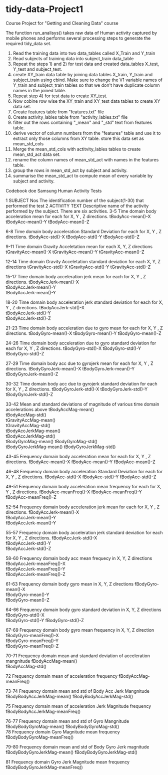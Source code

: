 # tidy-data-Project1
Course Project for "Getting and Cleaning Data" course

The function run_analisys() takes raw data of Human activity captured by mobile phones and performs several processing steps to generate the required tidy_data set.

1) Read the training data into two data_tables called X_Train and Y_train
2) Read subjects of training data into subject_train data_table
3) Repeat the steps 1) and 2) for test data and created data_tables X_test, Y_test and subject_test.
4) create XY_train data table by joining data tables X_train, Y_train and subject_train using cbind. Make sure to change the V1 variable names of Y_train and subject_train tables so that we don't have duplicate column names in the joined table.
5) Repeat step 4) for test data to create XY_test.
6) Now cobine row wise the XY_train and XY_test data tables to create XY data set.
7) Create features table from "features.txt" file
8) Create activity_lables table from "activity_lables.txt" file
9) filter out the rows containing "_mean" and "_std" text from features table.
10) derive vector of column numbers from the "features" table and use it to extract only those columns from XY table. store this data set as mean_std_cols
11) Merge the mean_std_cols with actitvity_lables tables to create mean_std_act data set.
12) rename the column names of mean_std_act with names in the features table.
13) group the rows in mean_std_act by subject and activity.
14) summarise the mean_std_act to compute mean of every variable by subject and activity.


Codebook doe Samsung Human Activity Tests

1 SUBJECT  Nos    The identification number of the subject(1-30) that performed the test
2 ACTIVITY TEXT   Descriptive name of the activity performed by the subject. There are six activities.
3-5 Time domain body acceleration mean for each for X, Y , Z directions.
    tBodyAcc-mean()-X
    tBodyAcc-mean()-Y
    tBodyAcc-mean()-Z

6-8 Time domain body acceleration Standard Deviation for each for X, Y , Z directions.
    tBodyAcc-std()-X
    tBodyAcc-std()-Y
    tBodyAcc-std()-Z

9-11 Time domain Gravity Acceletation mean for each X, Y, Z directions
    tGravityAcc-mean()-X
    tGravityAcc-mean()-Y
    tGravityAcc-mean()-Z

12-14 Time domain Gravity Acceletation standard deviation for each X, Y, Z directions
    tGravityAcc-std()-X
    tGravityAcc-std()-Y
    tGravityAcc-std()-Z

15-17 Time domain body acceleration jerk mean for each for X, Y , Z directions.
    tBodyAccJerk-mean()-X	
    tBodyAccJerk-mean()-Y	
    tBodyAccJerk-mean()-Y

18-20 Time domain body acceleration jerk standard deviation for each for X, Y , Z directions.
    tBodyAccJerk-std()-X	
    tBodyAccJerk-std()-Y	
    tBodyAccJerk-std()-Z

21-23 Time domain body acceleration due to gyro mean for each for X, Y , Z directions.
    tBodyGyro-mean()-X
    tBodyGyro-mean()-Y
    tBodyGyro-mean()-Z

24-26 Time domain body acceleration due to gyro standard deviation for each for X, Y , Z directions.
    tBodyGyro-std()-X
    tBodyGyro-std()-Y
    tBodyGyro-std()-Z

27-29 Time domain body acc due to gyrojerk mean for each for X, Y , Z directions.
    tBodyGyroJerk-mean()-X
    tBodyGyroJerk-mean()-Y
    tBodyGyroJerk-mean()-Z

30-32 Time domain body acc due to gyrojerk standard deviation for each for X, Y , Z directions.
    tBodyGyroJerk-std()-X
    tBodyGyroJerk-std()-Y
    tBodyGyroJerk-std()-Z
	
33-42  Mean and standard deviations of magnitude of various time domain accelerations above
    tBodyAccMag-mean()	
    tBodyAccMag-std()	
    tGravityAccMag-mean()	
    tGravityAccMag-std()	
    tBodyAccJerkMag-mean()	
    tBodyAccJerkMag-std()	
    tBodyGyroMag-mean()	
    tBodyGyroMag-std()	
    tBodyGyroJerkMag-mean()	
    tBodyGyroJerkMag-std()

43-45 Frequency domain body acceleration mean for each for X, Y , Z directions.
    fBodyAcc-mean()-X
    fBodyAcc-mean()-Y
    fBodyAcc-mean()-Z

46-48 Frequency domain body acceleration Standard Deviation for each for X, Y , Z directions.
    fBodyAcc-std()-X
    fBodyAcc-std()-Y
    fBodyAcc-std()-Z

49-51 Frequency domain body acceleration mean frequency for each for X, Y , Z directions.
    fBodyAcc-meanFreq()-X
    fBodyAcc-meanFreq()-Y
    fBodyAcc-meanFreq()-Z

52-54 Frequency domain body acceleration jerk mean for each for X, Y , Z directions.
    fBodyAccJerk-mean()-X	
    fBodyAccJerk-mean()-Y	
    fBodyAccJerk-mean()-Y

55-57 Frequency domain body acceleration jerk standard deviation for each for X, Y , Z directions.
    fBodyAccJerk-std()-X	
    fBodyAccJerk-std()-Y	
    fBodyAccJerk-std()-Z

58-60 Frequency domain body acc mean frequecy in X, Y, Z directions
    fBodyAccJerk-meanFreq()-X	
    fBodyAccJerk-meanFreq()-Y	
    fBodyAccJerk-meanFreq()-Z

61-63 Frequency domain body gyro mean in X, Y, Z directions
    fBodyGyro-mean()-X	
    fBodyGyro-mean()-Y	
    fBodyGyro-mean()-Z	

64-66 Frequency domain body gyro standard deviation in X, Y, Z directions
    fBodyGyro-std()-X	
    fBodyGyro-std()-Y
    fBodyGyro-std()-Z

67-69  Frequency domain body gyro mean frequency in X, Y, Z direction
    fBodyGyro-meanFreq()-X	
    fBodyGyro-meanFreq()-Y	
    fBodyGyro-meanFreq()-Z

70-71 Frequency domain mean and standard deviation of acceleration mangnitude
    fBodyAccMag-mean()	
    fBodyAccMag-std()	

72  Frequency domain mean of acceleration frequency
    fBodyAccMag-meanFreq()	

73-74  Frequency domain mean and std of Body Acc Jerk Mangnitude
    fBodyBodyAccJerkMag-mean()
    fBodyBodyAccJerkMag-std()

75  Frequency domain mean of acceleration Jerk Magnitude frequency
    fBodyBodyAccJerkMag-meanFreq()

76-77 Frequency domain mean and std of Gyro Mangnitude
    fBodyBodyGyroMag-mean()	
    fBodyBodyGyroMag-std()	
78  Frequency domain Gyro Magnitude mean frequency
    fBodyBodyGyroMag-meanFreq()	

79-80 Frequency domain mean and std of Body Gyro Jerk magnitude
    fBodyBodyGyroJerkMag-mean()	
    fBodyBodyGyroJerkMag-std()
	
81  Frequency domain Gyro Jerk Magnitude mean frequency
    fBodyBodyGyroJerkMag-meanFreq()

